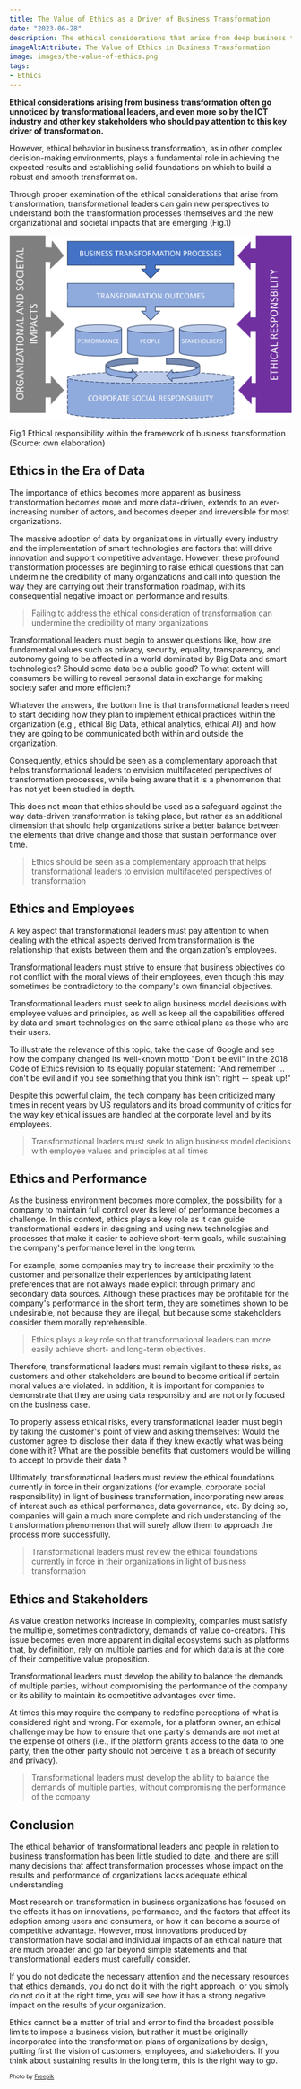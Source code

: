 ```yaml
---
title: The Value of Ethics as a Driver of Business Transformation
date: "2023-06-28"
description: The ethical considerations that arise from deep business transformation often go unnoticed by transformational leaders. However, ethical behavior in business transformation plays an increasingly important role, since it can provide new perspectives to understand both the transformation processes themselves and the new impacts that are emerging.
imageAltAttribute: The Value of Ethics in Business Transformation
image: images/the-value-of-ethics.png
tags:
- Ethics
---
```


**Ethical considerations arising from business transformation often go unnoticed by transformational leaders, and even more so by the ICT industry and other key stakeholders who should pay attention to this key driver of transformation.**

However, ethical behavior in business transformation, as in other complex decision-making environments, plays a fundamental role in achieving the expected results and establishing solid foundations on which to build a robust and smooth transformation.

Through proper examination of the ethical considerations that arise from transformation, transformational leaders can gain new perspectives to understand both the transformation processes themselves and the new organizational and societal impacts that are emerging (Fig.1)

<img src="index_files/the-value-of-ethics-1.png" alt="Ethical responsibility"/>

Fig.1 Ethical responsibility within the framework of business transformation (Source: own elaboration)

## Ethics in the Era of Data

The importance of ethics becomes more apparent as business transformation becomes more and more data-driven, extends to an ever-increasing number of actors, and becomes deeper and irreversible for most organizations.

The massive adoption of data by organizations in virtually every industry and the implementation of smart technologies are factors that will drive innovation and support competitive advantage. However, these profound transformation processes are beginning to raise ethical questions that can undermine the credibility of many organizations and call into question the way they are carrying out their transformation roadmap, with its consequential negative impact on performance and results.

> Failing to address the ethical consideration of transformation can undermine the credibility of many organizations

Transformational leaders must begin to answer questions like, how are fundamental values such as privacy, security, equality, transparency, and autonomy going to be affected in a world dominated by Big Data and smart technologies? Should some data be a public good? To what extent will consumers be willing to reveal personal data in exchange for making society safer and more efficient?

Whatever the answers, the bottom line is that transformational leaders need to start deciding how they plan to implement ethical practices within the organization (e.g., ethical Big Data, ethical analytics, ethical AI) and how they are going to be communicated both within and outside the organization.

Consequently, ethics should be seen as a complementary approach that helps transformational leaders to envision multifaceted perspectives of transformation processes, while being aware that it is a phenomenon that has not yet been studied in depth.

This does not mean that ethics should be used as a safeguard against the way data-driven transformation is taking place, but rather as an additional dimension that should help organizations strike a better balance between the elements that drive change and those that sustain performance over time.

> Ethics should be seen as a complementary approach that helps transformational leaders to envision multifaceted perspectives of transformation

## Ethics and Employees

A key aspect that transformational leaders must pay attention to when dealing with the ethical aspects derived from transformation is the relationship that exists between them and the organization's employees.

Transformational leaders must strive to ensure that business objectives do not conflict with the moral views of their employees, even though this may sometimes be contradictory to the company's own financial objectives.

Transformational leaders must seek to align business model decisions with employee values and principles, as well as keep all the capabilities offered by data and smart technologies on the same ethical plane as those who are their users.

To illustrate the relevance of this topic, take the case of Google and see how the company changed its well-known motto "Don't be evil" in the 2018 Code of Ethics revision to its equally popular statement: "And remember ... don't be evil and if you see something that you think isn't right -- speak up!"

Despite this powerful claim, the tech company has been criticized many times in recent years by US regulators and its broad community of critics for the way key ethical issues are handled at the corporate level and by its employees.

> Transformational leaders must seek to align business model decisions with employee values and principles at all times

## Ethics and Performance

As the business environment becomes more complex, the possibility for a company to maintain full control over its level of performance becomes a challenge. In this context, ethics plays a key role as it can guide transformational leaders in designing and using new technologies and processes that make it easier to achieve short-term goals, while sustaining the company's performance level in the long term.

For example, some companies may try to increase their proximity to the customer and personalize their experiences by anticipating latent preferences that are not always made explicit through primary and secondary data sources. Although these practices may be profitable for the company's performance in the short term, they are sometimes shown to be undesirable, not because they are illegal, but because some stakeholders consider them morally reprehensible.

> Ethics plays a key role so that transformational leaders can more easily achieve short- and long-term objectives.

Therefore, transformational leaders must remain vigilant to these risks, as customers and other stakeholders are bound to become critical if certain moral values are violated. In addition, it is important for companies to demonstrate that they are using data responsibly and are not only focused on the business case.

To properly assess ethical risks, every transformational leader must begin by taking the customer's point of view and asking themselves: Would the customer agree to disclose their data if they knew exactly what was being done with it? What are the possible benefits that customers would be willing to accept to provide their data ?

Ultimately, transformational leaders must review the ethical foundations currently in force in their organizations (for example, corporate social responsibility) in light of business transformation, incorporating new areas of interest such as ethical performance, data governance, etc. By doing so, companies will gain a much more complete and rich understanding of the transformation phenomenon that will surely allow them to approach the process more successfully.

> Transformational leaders must review the ethical foundations currently in force in their organizations in light of business transformation

## Ethics and Stakeholders

As value creation networks increase in complexity, companies must satisfy the multiple, sometimes contradictory, demands of value co-creators. This issue becomes even more apparent in digital ecosystems such as platforms that, by definition, rely on multiple parties and for which data is at the core of their competitive value proposition.

Transformational leaders must develop the ability to balance the demands of multiple parties, without compromising the performance of the company or its ability to maintain its competitive advantages over time.

At times this may require the company to redefine perceptions of what is considered right and wrong. For example, for a platform owner, an ethical challenge may be how to ensure that one party's demands are not met at the expense of others (i.e., if the platform grants access to the data to one party, then the other party should not perceive it as a breach of security and privacy).

> Transformational leaders must develop the ability to balance the demands of multiple parties, without compromising the performance of the company

## Conclusion

The ethical behavior of transformational leaders and people in relation to business transformation has been little studied to date, and there are still many decisions that affect transformation processes whose impact on the results and performance of organizations lacks adequate ethical understanding.

Most research on transformation in business organizations has focused on the effects it has on innovations, performance, and the factors that affect its adoption among users and consumers, or how it can become a source of competitive advantage. However, most innovations produced by transformation have social and individual impacts of an ethical nature that are much broader and go far beyond simple statements and that transformational leaders must carefully consider.

If you do not dedicate the necessary attention and the necessary resources that ethics demands, you do not do it with the right approach, or you simply do not do it at the right time, you will see how it has a strong negative impact on the results of your organization.

Ethics cannot be a matter of trial and error to find the broadest possible limits to impose a business vision, but rather it must be originally incorporated into the transformation plans of organizations by design, putting first the vision of customers, employees, and stakeholders. If you think about sustaining results in the long term, this is the right way to go.

<p style= "font-size:10px;">Photo by <a href="https://www.freepik.es/foto-gratis/naturaleza-muerta-que-ilustra-concepto-etica_26407570.htm#page=2&query=ethics&position=49&from_view=search&track=sph" target="_blank">Freepik</a></p>
